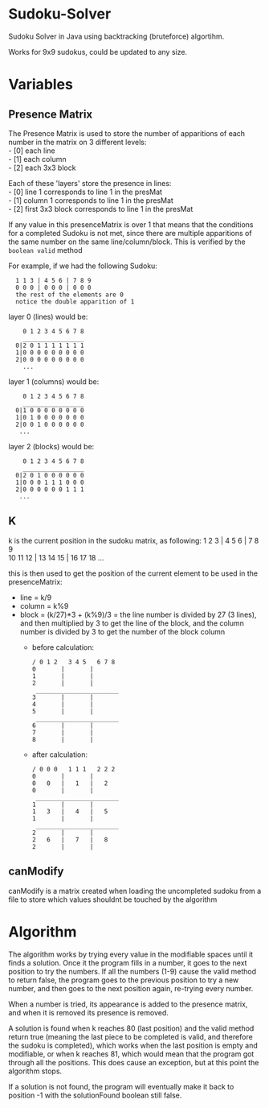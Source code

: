 # Sudoku-Solver
Sudoku Solver in Java using backtracking (bruteforce) algortihm.

Works for 9x9 sudokus, could be updated to any size.


# Variables
## Presence Matrix
The Presence Matrix is used to store the number of apparitions of each number in the matrix on 3 different levels:  
    - [0] each line  
    - [1] each column  
    - [2] each 3x3 block  
    
Each of these 'layers' store the presence in lines:  
    - [0] line 1 corresponds to line 1 in the presMat  
    - [1] column 1 corresponds to line 1 in the presMat  
    - [2] first 3x3 block corresponds to line 1 in the presMat  

If any value in this presenceMatrix is over 1 that means that the conditions for a completed Sudoku is not met, since there are multiple apparitions of the same number on the same line/column/block. This is verified by the ```boolean valid``` method

For example, if we had the following Sudoku:

      1 1 3 | 4 5 6 | 7 8 9  
      0 0 0 | 0 0 0 | 0 0 0  
      the rest of the elements are 0
      notice the double apparition of 1
      
layer 0 (lines) would be:

        0 1 2 3 4 5 6 7 8
        _________________
      0|2 0 1 1 1 1 1 1 1
      1|0 0 0 0 0 0 0 0 0
      2|0 0 0 0 0 0 0 0 0
        ...
      
layer 1 (columns) would be:  

        0 1 2 3 4 5 6 7 8
        _________________
      0|1 0 0 0 0 0 0 0 0
      1|0 1 0 0 0 0 0 0 0
      2|0 0 1 0 0 0 0 0 0
       ...
 
layer 2 (blocks) would be:  

        0 1 2 3 4 5 6 7 8
        _________________
      0|2 0 1 0 0 0 0 0 0
      1|0 0 0 1 1 1 0 0 0
      2|0 0 0 0 0 0 1 1 1
       ...
 
## K
k is the current position in the sudoku matrix, as following:
1  2  3  | 4  5  6  | 7  8  9  
10 11 12 | 13 14 15 | 16 17 18 ...  

this is then used to get the position of the current element to be used in the presenceMatrix:  
  - line = k/9
  - column = k%9
  - block = (k/27)*3 + (k%9)/3 = the line number is divided by 27 (3 lines), and then multiplied by 3 to get the line of the block, and the column number is divided by 3 to get the number of the block column
    - before calculation:  
      
      
          / 0 1 2   3 4 5   6 7 8  
          0       |       |  
          1       |       |  
          2       |       |  
           _______________________  
          3       |       |  
          4       |       |  
          5       |       |  
           _______________________  
          6       |       |  
          7       |       |  
          8       |       |  
         
         
    - after calculation:  
      
      
          / 0 0 0   1 1 1   2 2 2  
          0       |       |  
          0   0   |   1   |   2  
          0       |       |  
           _______________________  
          1       |       |  
          1   3   |   4   |   5  
          1       |       |  
           _______________________  
          2       |       |  
          2   6   |   7   |   8  
          2       |       |  
      

## canModify
canModify is a matrix created when loading the uncompleted sudoku from a file to store which values shouldnt be touched by the algorithm

# Algorithm
The algorithm works by trying every value in the modifiable spaces until it finds a solution. Once it the program fills in a number, it goes to the next position to try the numbers. If all the numbers (1-9) cause the valid method to return false, the program goes to the previous position to try a new number, and then goes to the next position again, re-trying every number. 

When a number is tried, its appearance is added to the presence matrix, and when it is removed its presence is removed.

A solution is found when k reaches 80 (last position) and the valid method return true (meaning the last piece to be completed is valid, and therefore the sudoku is completed), which works when the last position is empty and modifiable, or when k reaches 81, which would mean that the program got through all the positions. This does cause an exception, but at this point the algorithm stops.  

If a solution is not found, the program will eventually make it back to position -1 with the solutionFound boolean still false.
